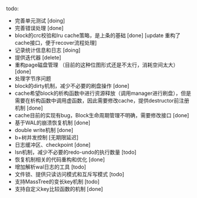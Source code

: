 todo:
* 完善单元测试 [doing]
* 完善错误处理 [done]
* block的crc校验和lru cache策略，是上条的基础 [done] [update 重构了cache接口，便于recover流程处理]
* 记录统计信息和日志 [doing]
* 提供迭代器 [delete]
* 重构page磁盘管理 （目前的这种位图形式还是不太行，消耗空间太大）[done]
* 处理字节序问题
* block的dirty机制，减少不必要的刷盘操作 [done]
* cache希望block的析构函数中进行资源释放（调用manager进行刷盘），但是需要在析构函数中调用虚函数，因此需要修改cache，提供destructor前注册机制 [done]
* cache目前的实现有bug，Block生命周期管理不明确，需要修改接口 [done]
* 基于WAL的崩溃恢复机制 [done]
* double write机制 [done]
* b+树并发控制 [无期限延迟]
* 日志缓冲区、checkpoint [done]
* lsn机制，减少不必要的redo-undo的执行数量 [todo]
* 恢复机制相关的代码重构和优化 [done]
* 增加解析wal日志的工具 [todo]
* 文件锁、提供只读访问模式和互斥写模式 [todo]
* 支持MassTree的变长key机制 [todo]
* 支持自定义key比较函数的机制 [done]